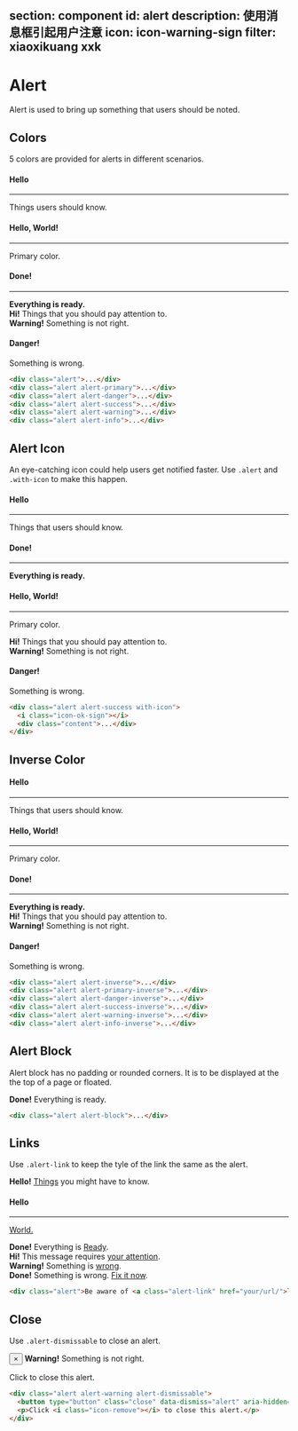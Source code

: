 ﻿section: component
id: alert
description: 使用消息框引起用户注意
icon: icon-warning-sign
filter: xiaoxikuang xxk
---

# Alert

Alert is used to bring up something that users should be noted.

## Colors

5 colors are provided for alerts in different scenarios.

<div class="example">
  <div class="alert">
    <h4>Hello</h4>
    <hr>
    <p>Things users should know.</p>
  </div>
  <div class="alert alert-primary">
    <h4>Hello, World!</h4>
    <hr>
    <p>Primary color.</p>
  </div>
  <div class="alert alert-success">
    <h4>Done!</h4>
    <hr>
    <strong>Everything is ready.</strong>
  </div>
  <div class="alert alert-info">
    <strong>Hi!</strong> Things that you should pay attention to.
  </div>
  <div class="alert alert-warning">
    <strong>Warning!</strong> Something is not right.
  </div>
  <div class="alert alert-danger">
    <h4>Danger!</h4>
    <p>Something is wrong.</p>
  </div>
</div>

```html
<div class="alert">...</div>
<div class="alert alert-primary">...</div>
<div class="alert alert-danger">...</div>
<div class="alert alert-success">...</div>
<div class="alert alert-warning">...</div>
<div class="alert alert-info">...</div>
```

## Alert Icon

An eye-catching icon could help users get notified faster. Use `.alert` and `.with-icon` to make this happen.

<div class="example">
  <div class="alert with-icon">
    <i class="icon-inbox"></i>
    <div class="content">
      <h4>Hello</h4>
      <hr>
      <p>Things that users should know.</p>
    </div>
  </div>
  <div class="alert alert-success with-icon">
    <i class="icon-ok-sign"></i>
    <div class="content">
      <h4>Done!</h4>
      <hr>
      <strong>Everything is ready.</strong>
    </div>
  </div>
  <div class="alert alert-primary with-icon">
    <i class="icon-star"></i>
    <div class="content">
      <h4>Hello, World!</h4>
      <hr>
      <p>Primary color.</p>
    </div>
  </div>
  <div class="alert alert-info with-icon">
    <i class="icon-info-sign"></i>
    <div class="content"><strong>Hi!</strong> Things that you should pay attention to.
    </div>
  </div>
  <div class="alert alert-warning with-icon">
    <i class="icon-frown"></i>
    <div class="content"><strong>Warning!</strong> Something is not right.</div>
  </div>
  <div class="alert alert-danger with-icon">
    <i class="icon-remove-sign"></i>
    <div class="content">
      <h4>Danger!</h4>
      <p>Something is wrong.</p>
    </div>
  </div>
</div>

```html
<div class="alert alert-success with-icon">
  <i class="icon-ok-sign"></i>
  <div class="content">...</div>
</div>
```

## Inverse Color

<div class="example">
  <div class="alert alert-inverse with-icon">
    <i class="icon-inbox"></i>
    <div class="content">
      <h4>Hello</h4>
      <hr>
      <p>Things that users should know.</p>
    </div>
  </div>
  <div class="alert alert-primary-inverse with-icon">
    <i class="icon-star"></i>
    <div class="content">
      <h4>Hello, World!</h4>
      <hr>
      <p>Primary color.</p>
    </div>
  </div>
  <div class="alert alert-success-inverse with-icon">
    <i class="icon-ok-sign"></i>
    <div class="content">
      <h4>Done!</h4>
      <hr>
      <strong>Everything is ready.</strong>
    </div>
  </div>
  <div class="alert alert-info-inverse with-icon">
    <i class="icon-info-sign"></i>
    <div class="content"><strong>Hi!</strong> Things that you should pay attention to.</div>
  </div>
  <div class="alert alert-warning-inverse with-icon">
    <i class="icon-frown"></i>
    <div class="content"><strong>Warning!</strong> Something is not right.</div>
  </div>
  <div class="alert alert-danger-inverse with-icon">
    <i class="icon-remove-sign"></i>
    <div class="content">
      <h4>Danger!</h4>
      <p>Something is wrong.</p>
    </div>
  </div>
</div>

```html
<div class="alert alert-inverse">...</div>
<div class="alert alert-primary-inverse">...</div>
<div class="alert alert-danger-inverse">...</div>
<div class="alert alert-success-inverse">...</div>
<div class="alert alert-warning-inverse">...</div>
<div class="alert alert-info-inverse">...</div>
```

## Alert Block

Alert block has no padding or rounded corners. It is to be displayed at the the top of a page or floated.

<div class="example no-padding borderless">
  <div class="alert alert-success alert-block with-icon">
    <i class="icon-ok-sign"></i>
    <div class="content"><strong>Done!</strong> Everything is ready.</div>
  </div>
</div>

```html
<div class="alert alert-block">...</div>
```

## Links

Use `.alert-link` to keep the tyle of the link the same as the alert.

<div class="example">
  <div class="alert with-icon">
    <i class="icon-inbox"></i>
    <div class="content"><strong>Hello!</strong> <a class="alert-link" href="###">Things</a> you might have to know.</div>
  </div>
  <div class="alert alert-primary with-icon">
    <i class="icon-star"></i>
    <div class="content">
      <h4>Hello</h4>
      <hr>
      <p><a href="###">World.</a></p>
    </div>
  </div>
  <div class="alert with-icon alert-success">
    <i class="icon-ok-sign"></i>
    <div class="content"><strong>Done!</strong> Everything is <a class="alert-link" href="###">Ready</a>.</div>
  </div>
  <div class="alert with-icon alert-info">
    <i class="icon-info-sign"></i>
    <div class="content"><strong>Hi!</strong> This message requires <a class="alert-link" href="###"> your attention</a>.</div>
  </div>
  <div class="alert with-icon alert-warning">
    <i class="icon-frown"></i>
    <div class="content"><strong>Warning!</strong> Something is <a class="alert-link" href="###"> wrong</a>.</div>
  </div>
  <div class="alert with-icon alert-danger">
    <i class="icon-remove-sign"></i>
    <div class="content"><strong>Done!</strong> Something is wrong. <a class="alert-link" href="###">Fix it now</a>.</div>
  </div>
</div>

```html
<div class="alert">Be aware of <a class="alert-link" href="your/url/">links</a> in an alert dialog.</div>
```

## Close

Use `.alert-dismissable` to close an alert.

<div class="example example-alert-dismissable">
  <div class="alert alert-warning alert-dismissable">
    <button type="button" class="close" data-dismiss="alert" aria-hidden="true">×</button>
    <strong>Warning!</strong> Something is not right.
    <p>Click <i class="icon-remove"></i> to close this alert.</p>
  </div>
</div>

```html
<div class="alert alert-warning alert-dismissable">
  <button type="button" class="close" data-dismiss="alert" aria-hidden="true">×</button>
  <p>Click <i class="icon-remove"></i> to close this alert.</p>
</div>
```
